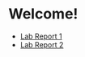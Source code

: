 # Welcome!
- [Lab Report 1](https://memelissa.github.io/cse15l-lab-reports/lab-report-1-week-2.html)
- [Lab Report 2](https://memelissa.github.io/cse15l-lab-reports/lab-report-2-week-4.html)
